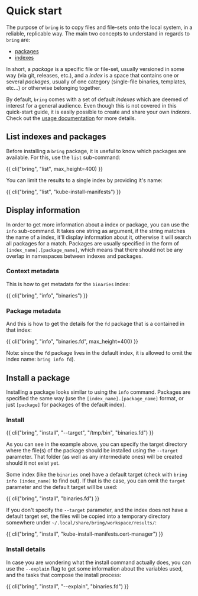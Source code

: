 # Quick start

The purpose of `bring` is to copy files and file-sets onto the local system, in a reliable, replicable way. The main two concepts to understand in regards to `bring` are:

- [packages](/docs/reference/packages/overview)
- [indexes](/docs/reference/indexes)

In short, a *package* is a specific file or file-set, usually versioned in some way (via git, releases, etc.), and a *index* is a space that contains one or several *packages*, usually of one category (single-file binaries, templates, etc...) or otherwise belonging together.

By default, `bring` comes with a set of default *indexes* which are deemed of interest for a general audience. Even though this is not covered in this quick-start guide, it is easily possible to create and share your own *indexes*. Check out the [usage documentation](/docs/usage) for more details.

## List indexes and packages

Before installing a `bring` package, it is useful to know which packages are available. For this, use the ``list`` sub-command:

<div class="code-max-height">
{{ cli("bring", "list", max_height=400) }}
</div>

You can limit the results to a single index by providing it's name:

{{ cli("bring", "list", "kube-install-manifests") }}

## Display information

In order to get more information about a index or package, you can use the ``info`` sub-command. It takes one string as argument, if the string matches the name of a index, it'll display information about it, otherwise it will search all packages for a match. Packages are usually specified in the form of ``[index_name].[package_name]``, which means that there should not be any overlap in namespaces between indexes and packages.

### Context metadata

This is how to get metadata for the ``binaries`` index:

{{ cli("bring", "info", "binaries") }}

### Package metadata

And this is how to get the details for the ``fd`` package that is a contained in that index:

{{ cli("bring", "info", "binaries.fd", max_height=400) }}

Note: since the ``fd`` package lives in the default index, it is allowed to omit the index name: ``bring info fd``).

## Install a package

Installing a package looks similar to using the ``info`` command. Packages are specified the same way (use the ``[index_name].[package_name]`` format, or just ``[package]`` for packages of the default index).

### Install

{{ cli("bring", "install", "--target", "/tmp/bin", "binaries.fd") }}

As you can see in the example above, you can specify the target directory where the file(s) of the package should be installed using the ``--target`` parameter. That folder (as well as any intermediate ones) will be created should it not exist yet.

Some index (like the ``binaries`` one) have a default target (check with ``bring info [index_name]`` to find out). If that is the case, you can omit the ``target`` parameter and the default target will be used:

{{ cli("bring", "install", "binaries.fd") }}

If you don't specify the ``--target`` parameter, and the index does not have a default target set, the files will be copied into a temporary directory somewhere under `~/.local/share/bring/workspace/results/`:

{{ cli("bring", "install", "kube-install-manifests.cert-manager") }}

### Install details

In case you are wondering what the install command actually does, you can use the ``--explain`` flag to get some information about the variables used, and the tasks that compose the install process:

{{ cli("bring", "install", "--explain", "binaries.fd") }}
